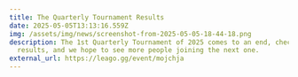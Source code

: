 ```yaml
---
title: The Quarterly Tournament Results
date: 2025-05-05T13:13:16.559Z
img: /assets/img/news/screenshot-from-2025-05-05-18-44-18.png
description: The 1st Quarterly Tournament of 2025 comes to an end, check out the
  results, and we hope to see more people joining the next one.
external_url: https://leago.gg/event/mojchja
---
```

